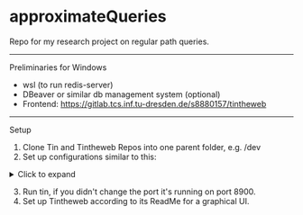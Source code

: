 # approximateQueries
Repo for my research project on regular path queries.

---

Preliminaries for Windows
- wsl (to run redis-server)
- DBeaver or similar db management system (optional)
- Frontend: https://gitlab.tcs.inf.tu-dresden.de/s8880157/tintheweb

---
Setup 

1. Clone Tin and Tintheweb Repos into one parent folder, e.g. /dev
2. Set up configurations similar to this: 

<details>
<summary>Click to expand</summary>
   Note: You may exclude the gradle tasks bootJar and publishToMavenLocal from this, but be sure to run these tasks whenever you changed Controllers or DataClasses (else the Typescript Generator will fail due to an outdated jar file)!

![Example Configuration Tin](src/main/resources/example_run_config_tin.png)

</details>

3. Run tin, if you didn't change the port it's running on port 8900.
4. Set up Tintheweb according to its ReadMe for a graphical UI.

